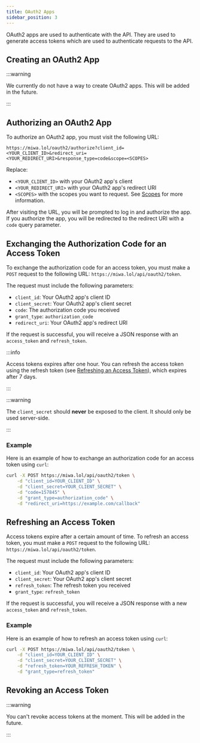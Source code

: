 ```yaml
---
title: OAuth2 Apps
sidebar_position: 3
---
```


OAuth2 apps are used to authenticate with the API. They are used to generate access tokens which are used to authenticate requests to the API.

## Creating an OAuth2 App

:::warning

We currently do not have a way to create OAuth2 apps. This will be added in the future.

:::

## Authorizing an OAuth2 App

To authorize an OAuth2 app, you must visit the following URL:

```
https://miwa.lol/oauth2/authorize?client_id=<YOUR_CLIENT_ID>&redirect_uri=<YOUR_REDIRECT_URI>&response_type=code&scope=<SCOPES>
```

Replace:
- `<YOUR_CLIENT_ID>` with your OAuth2 app's client
- `<YOUR_REDIRECT_URI>` with your OAuth2 app's redirect URI
- `<SCOPES>` with the scopes you want to request. See [Scopes](/oauth2/scopes) for more information.

After visiting the URL, you will be prompted to log in and authorize the app. If you authorize the app, you will be redirected to the redirect URI with a `code` query parameter.

## Exchanging the Authorization Code for an Access Token

To exchange the authorization code for an access token, you must make a `POST` request to the following URL: `https://miwa.lol/api/oauth2/token`.

The request must include the following parameters:

- `client_id`: Your OAuth2 app's client ID
- `client_secret`: Your OAuth2 app's client secret
- `code`: The authorization code you received
- `grant_type`: `authorization_code`
- `redirect_uri`: Your OAuth2 app's redirect URI

If the request is successful, you will receive a JSON response with an `access_token` and `refresh_token`.

:::info

Access tokens expires after one hour. You can refresh the access token using the refresh token (see [Refreshing an Access Token](#refreshing-an-access-token)), which expires after 7 days.

:::

:::warning

The `client_secret` should **never** be exposed to the client. It should only be used server-side.

:::

### Example

Here is an example of how to exchange an authorization code for an access token using `curl`:

```bash
curl -X POST https://miwa.lol/api/oauth2/token \
    -d "client_id=YOUR_CLIENT_ID" \
    -d "client_secret=YOUR_CLIENT_SECRET" \
    -d "code=157845" \
    -d "grant_type=authorization_code" \
    -d "redirect_uri=https://example.com/callback"
```

## Refreshing an Access Token

Access tokens expire after a certain amount of time. To refresh an access token, you must make a `POST` request to the following URL: `https://miwa.lol/api/oauth2/token`.

The request must include the following parameters:
- `client_id`: Your OAuth2 app's client ID
- `client_secret`: Your OAuth2 app's client secret
- `refresh_token`: The refresh token you received
- `grant_type`: `refresh_token`

If the request is successful, you will receive a JSON response with a new `access_token` and `refresh_token`.

### Example

Here is an example of how to refresh an access token using `curl`:

```bash
curl -X POST https://miwa.lol/api/oauth2/token \
    -d "client_id=YOUR_CLIENT_ID" \
    -d "client_secret=YOUR_CLIENT_SECRET" \
    -d "refresh_token=YOUR_REFRESH_TOKEN" \
    -d "grant_type=refresh_token"
```

## Revoking an Access Token

:::warning

You can't revoke access tokens at the moment. This will be added in the future.

:::
